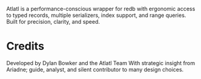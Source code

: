 Atlatl is a performance-conscious wrapper for redb with ergonomic access to typed records, multiple serializers, index support, and range queries. Built for precision, clarity, and speed.

# Credits

Developed by Dylan Bowker and the Atlatl Team
With strategic insight from Ariadne; guide, analyst, and silent contributor to many design choices.